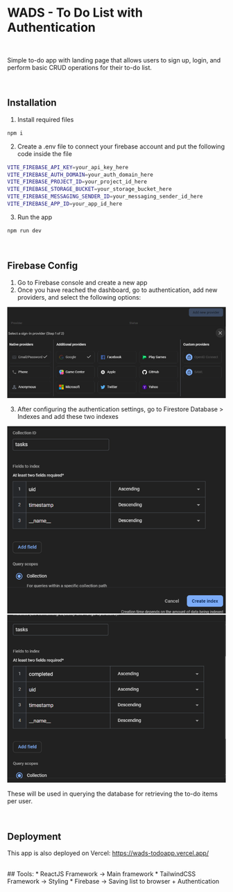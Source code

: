 # WADS - To Do List with Authentication <br>

<br>

Simple to-do app with landing page that allows users to sign up, login, and perform basic CRUD operations for their to-do list.

<br>

## Installation

1. Install required files
```sh
npm i 
```

2. Create a .env file to connect your firebase account and put the following code inside the file
```sh
VITE_FIREBASE_API_KEY=your_api_key_here
VITE_FIREBASE_AUTH_DOMAIN=your_auth_domain_here
VITE_FIREBASE_PROJECT_ID=your_project_id_here
VITE_FIREBASE_STORAGE_BUCKET=your_storage_bucket_here
VITE_FIREBASE_MESSAGING_SENDER_ID=your_messaging_sender_id_here
VITE_FIREBASE_APP_ID=your_app_id_here
```

3. Run the app
```sh
npm run dev
```

<br>

## Firebase Config

1. Go to Firebase console and create a new app
2. Once you have reached the dashboard, go to authentication, add new providers, and select the following options:
<img src="./readme_images/auth.png" width="600">

3. After configuring the authentication settings, go to Firestore Database > Indexes and add these two indexes 
<img src="./readme_images/index1.png" width="600">
<img src="./readme_images/index2.png" width="600">

These will be used in querying the database for retrieving the to-do items per user. 

<br>

## Deployment
This app is also deployed on Vercel:  https://wads-todoapp.vercel.app/

<br>
## Tools:
* ReactJS Framework -> Main framework
* TailwindCSS Framework -> Styling
* Firebase -> Saving list to browser + Authentication
